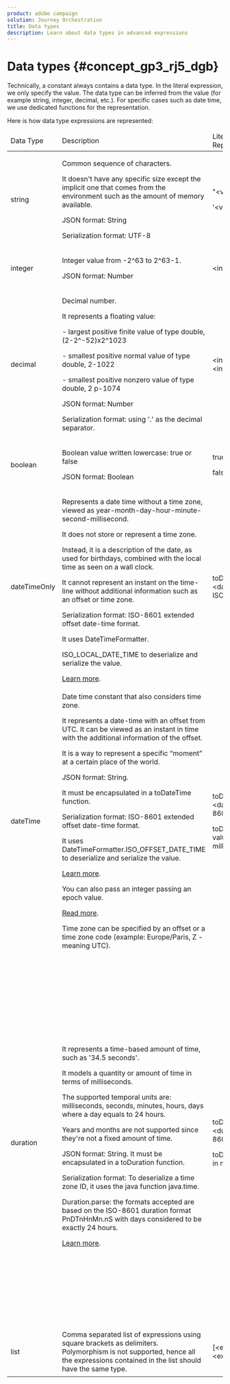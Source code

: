 ```yaml
---
product: adobe campaign
solution: Journey Orchestration
title: Data types
description: Learn about data types in advanced expressions
---
```


# Data types {#concept_gp3_rj5_dgb}

Technically, a constant always contains a data type. In the literal expression, we only specify the value. The data type can be inferred from the value (for example string, integer, decimal, etc.). For specific cases such as date time, we use dedicated functions for the representation.

Here is how data type expressions are represented:

<table>
    <thead>
        <tr>
        <td>Data Type</td>
        <td>Description</td>
        <td>Literal Representation</td>
        <td>Example</td>
        </tr>
    </thead>
    <tbody>
    <tr>
        <td>string</td>
        <td><p>Common sequence of characters.</p><p>It doesn't have any specific size except the implicit one that comes from the environment such as the amount of memory available.</p><p>JSON format: String</p><p>Serialization format: UTF-8</p></td>
        <td><p>"&lt;value&gt;"</p><p>'&lt;value&gt;'</p></td>
        <td><p><pre>"hello world"</pre></p><p><pre>'hello world'</pre></p></td>
    </tr>
    <tr>
        <td>integer</td>
        <td><p>Integer value from -2^63 to 2^63-1.</p><p>JSON format: Number</p></td>
        <td>&lt;integer value&gt;</td>
        <td><p><pre>42</pre></p></td>
    </tr>
    <tr>
        <td>decimal</td>
        <td><p>Decimal number.</p><p>It represents a floating value:</p>
        <p>- largest positive finite value of type double, (2-2^-52)x2^1023</p>
        <p> - smallest positive normal value of type double, 2-1022</p>
        <p> - smallest positive nonzero value of type double, 2 p-1074</p><p>JSON format: Number</p><p>Serialization format: using '.' as the decimal separator.</p></td>
        <td>&lt;integer value&gt;.&lt;integer value&gt;</td>
        <td><p><pre>3.14</pre></p></td>
    </tr>
    <tr>
        <td>boolean</td>
        <td><p>Boolean value written lowercase: true or false</p><p>JSON format: Boolean</p></td>
        <td><p>true</p><p>false</p></td>
        <td><p><pre>true</pre></p></td>
    </tr>
    <tr>
        <td>dateTimeOnly</td>
        <td><p>Represents a date time without a time zone, viewed as year-month-day-hour-minute-second-millisecond.</p><p>It does not store or represent a time zone.</p><p>Instead, it is a description of the date, as used for birthdays, combined with the local time as seen on a wall clock.</p><p>It cannot represent an instant on the time-line without additional information such as an offset or time zone.</p><p>Serialization format: ISO-8601 extended offset date-time format.</p><p>It uses DateTimeFormatter.</p><p>ISO_LOCAL_DATE_TIME to deserialize and serialize the value.</p> <a href="https://docs.oracle.com/javase/8/docs/api/java/time/format/DateTimeFormatter.html#ISO_LOCAL_DATE_TIME">Learn more</a>.</td>
        <td><p>toDateTimeOnly("&lt;dateTimeOnly in ISO-8601 format&gt;")</p></td>
        <td></td>
    </tr>
    <tr>
        <td>dateTime</td>
        <td><p>Date time constant that also considers time zone.</p><p>It represents a date-time with an offset from UTC. It can be viewed as an instant in time with the additional information of the offset. </p><p>It is a way to represent a specific “moment” at a certain place of the world.</p><p>JSON format: String.</p><p> It must be encapsulated in a toDateTime function.</p><p>
        Serialization format: ISO-8601 extended offset date-time format.</p><p> It uses DateTimeFormatter.ISO_OFFSET_DATE_TIME to deserialize and serialize the value.</p> <a href="https://docs.oracle.com/javase/8/docs/api/java/time/format/DateTimeFormatter.html#ISO_OFFSET_DATE_TIME">Learn more</a>. 
        <p>You can also pass an integer passing an epoch value.</p> <a href="https://www.epochconverter.com/">Read more</a>.</p>
        <p>Time zone can be specified by an offset or a time zone code (example: Europe/Paris, Z - meaning UTC).</p></td>
        <td><p>toDateTime("&lt;dateTime in ISO-8601 format&gt;")</p>
        <p>toDateTime(&lt;integer value of an epoch in milliseconds&gt;)</p></td>
        <td><p><pre>toDateTime("1977-04-22T06:00:00Z")</pre></p><p><pre>toDateTime</pre></p><p><pre>("2011-12-03T15:15:30Z")</pre></p><p><pre>toDateTime</pre></p><p><pre>("2011-12-03T15:15:30.123Z")</pre></p><p><pre>toDateTime</pre></p><p><pre>("2011-12-03T15:15:30.123+02:00")</pre></p>
        <p><pre>toDateTime</pre></p><p><pre>("2011-12-03T15:15:30.123-00:20")</pre></p><p><pre>toDateTime(1560762190189)</pre></p></td>
    </tr>
    <tr>
        <td>duration</td>
        <td><p>It represents a time-based amount of time, such as '34.5 seconds'.</p><p> It models a quantity or amount of time in terms of milliseconds.</p><p>The supported temporal units are: milliseconds, seconds, minutes, hours, days where a day equals to 24 hours.</p><p> Years and months are not supported since they're not a fixed amount of time.</p><p>JSON format: String. It must be encapsulated in a toDuration function.</p><p>Serialization format: To deserialize a time zone ID, it uses the java function java.time.</p><p>Duration.parse: the formats accepted are based on the ISO-8601 duration format PnDTnHnMn.nS with days considered to be exactly 24 hours.</p><a href="https://docs.oracle.com/javase/8/docs/api/java/time/Duration.html#parse-java.lang.CharSequence-">Learn more</a>.</td>
        <td><p>toDuration("&lt;duration in ISO-8601 format&gt;")</p><p>toDuration(&lt;duration in milliseconds&gt;)</p></td>
        <td><p><pre>toDuration("PT5S") // 5 seconds</pre></p>
        <p><pre>toDuration(500) // </pre></p>
        <p><pre>500ms</pre></p>
        <p><pre>toDuration("PT20.345S") </pre></p>
        <p><pre>-- parses as "20.345 seconds"</pre></p>
        <p><pre>toDuration("PT15M") </pre></p>
        <p><pre> -- parses as "15 minutes"</pre></p>
        <p><pre>(where a minute is 60 seconds)</pre></p>
        <p><pre>toDuration("PT10H") </pre></p>
        <p><pre>-- parses as "10 hours"</pre></p>
        <p><pre>(where an hour is 3600 seconds)</pre></p>
        <p><pre>toDuration("P2D") </pre></p>
        <p><pre>-- parses as "2 days"</pre></p>
        <p><pre>(where a day is </pre></p>
        <p><pre>24 hours or 86400 seconds)</pre></p>
        <p><pre>toDuration("P2DT3H4M") </pre></p>
        <p><pre>-- parses as</pre></p>
        <p><pre>"2 days, 3 hours and 4 minutes"</pre></p>
        <p><pre>toDuration("P-6H3M") </pre></p>
        <p><pre>-- parses as</pre></p>
        <p><pre>"-6 hours and +3 minutes"</pre></p>
        <p><pre>toDuration("-P6H3M") </pre></p>
        <p><pre>-- parses as</pre></p>
        <p><pre>"-6 hours and -3 minutes"</pre></p>
        <p><pre>toDuration("-P-6H+3M") </pre></p>
        <p><pre>-- parses as</pre></p>
        <p><pre>"+6 hours and -3 minutes"</pre></p></td>
    </tr>
    <tr>
        <td>list</td>
        <td>Comma separated list of expressions using square brackets as delimiters. Polymorphism is not supported, hence all the expressions contained in the list should have the same type.</td>
        <td>[&lt;expression&gt;, &lt;expression&gt;, ... ]</td>
        <td><p><pre>["value1","value2"]</pre></p><p><pre>[3,5]</pre></p><p><pre>[toDuration(500),toDuration(800)]</pre></p></td>
    </tr>
    </tbody>
</table>
